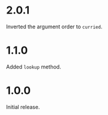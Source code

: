 # 2.0.1

Inverted the argument order to `curried`.

# 1.1.0

Added `lookup` method.

# 1.0.0

Initial release.
